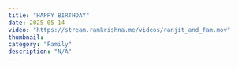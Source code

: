 ```yaml
---
title: "HAPPY BIRTHDAY"
date: 2025-05-14
video: "https://stream.ramkrishna.me/videos/ranjit_and_fam.mov"
thumbnail: 
category: "Family"
description: "N/A"
---
```


